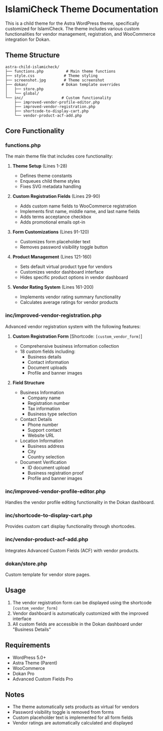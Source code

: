 # IslamiCheck Theme Documentation

This is a child theme for the Astra WordPress theme, specifically customized for IslamiCheck. The theme includes various custom functionalities for vendor management, registration, and WooCommerce integration for Dokan.

## Theme Structure

```
astra-child-islamicheck/
├── functions.php          # Main theme functions
├── style.css             # Theme styling
├── screenshot.jpg        # Theme screenshot
├── dokan/               # Dokan template overrides
│   ├── store.php
│   └── global/
└── inc/                 # Custom functionality
    ├── improved-vendor-profile-editor.php
    ├── improved-vendor-registration.php
    ├── shortcode-to-display-cart.php
    └── vendor-product-acf-add.php
```

## Core Functionality

### functions.php
The main theme file that includes core functionality:

1. **Theme Setup** (Lines 1-28)
   - Defines theme constants
   - Enqueues child theme styles
   - Fixes SVG metadata handling

2. **Custom Registration Fields** (Lines 29-90)
   - Adds custom name fields to WooCommerce registration
   - Implements first name, middle name, and last name fields
   - Adds terms acceptance checkbox
   - Adds promotional emails opt-in

3. **Form Customizations** (Lines 91-120)
   - Customizes form placeholder text
   - Removes password visibility toggle button

4. **Product Management** (Lines 121-160)
   - Sets default virtual product type for vendors
   - Customizes vendor dashboard interface
   - Hides specific product options in vendor dashboard

5. **Vendor Rating System** (Lines 161-200)
   - Implements vendor rating summary functionality
   - Calculates average ratings for vendor products

### inc/improved-vendor-registration.php
Advanced vendor registration system with the following features:

1. **Custom Registration Form** [Shortcode: `[custom_vendor_form]`]
   - Comprehensive business information collection
   - 18 custom fields including:
     - Business details
     - Contact information
     - Document uploads
     - Profile and banner images

2. **Field Structure**
   - Business Information
     - Company name
     - Registration number
     - Tax information
     - Business type selection
   - Contact Details
     - Phone number
     - Support contact
     - Website URL
   - Location Information
     - Business address
     - City
     - Country selection
   - Document Verification
     - ID document upload
     - Business registration proof
     - Profile and banner images

### inc/improved-vendor-profile-editor.php
Handles the vendor profile editing functionality in the Dokan dashboard.

### inc/shortcode-to-display-cart.php
Provides custom cart display functionality through shortcodes.

### inc/vendor-product-acf-add.php
Integrates Advanced Custom Fields (ACF) with vendor products.

### dokan/store.php
Custom template for vendor store pages.

## Usage

1. The vendor registration form can be displayed using the shortcode `[custom_vendor_form]`
2. Vendor dashboard is automatically customized with the improved interface
3. All custom fields are accessible in the Dokan dashboard under "Business Details"

## Requirements

- WordPress 5.0+
- Astra Theme (Parent)
- WooCommerce
- Dokan Pro
- Advanced Custom Fields Pro

## Notes

- The theme automatically sets products as virtual for vendors
- Password visibility toggle is removed from forms
- Custom placeholder text is implemented for all form fields
- Vendor ratings are automatically calculated and displayed
